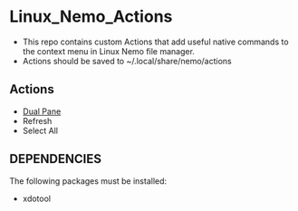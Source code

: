 # Linux_Nemo_Actions



* This repo contains custom Actions that add useful native commands to the context menu in Linux Nemo file manager.
* Actions should be saved to ~/.local/share/nemo/actions

## Actions



* [Dual Pane](https://github.com/dayvid3/Linux_Nemo_Actions/tree/main/action-dual-pane)
* Refresh
* Select All


## DEPENDENCIES

The following packages must be installed:



* xdotool
